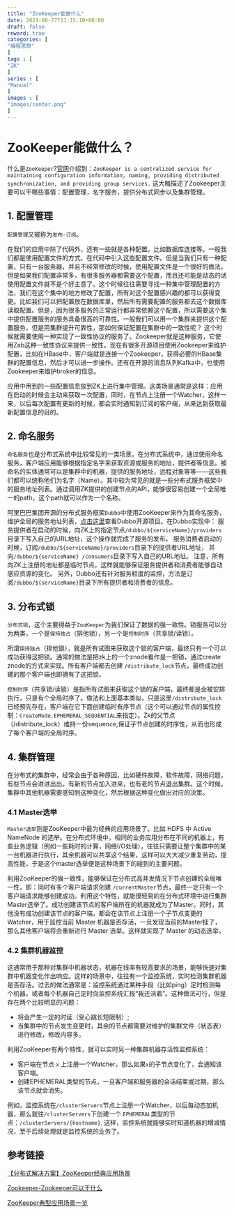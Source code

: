 ```yaml
---
title: "ZooKeeper能做什么"
date: 2021-08-27T11:15:10+08:00
draft: false
reward: true
categories: [
"编程思想"
]
tags : [
"ZK"
]
series : [
"Manual"
]
images : [
"images/center.png"
]
---
```


# ZooKeeper能做什么？

什么是`ZooKeeper`?[官网](https://zookeeper.apache.org/)介绍到：`ZooKeeper is a centralized service for maintaining configuration information, naming, providing distributed synchronization, and providing group services.` 这大概描述了Zookeeper主要可以干哪些事情：配置管理，名字服务，提供分布式同步以及集群管理。

## 1. 配置管理

`配置管理`又被称为`发布-订阅`。

在我们的应用中除了代码外，还有一些就是各种配置。比如数据库连接等。一般我们都是使用配置文件的方式，在代码中引入这些配置文件。但是当我们只有一种配置，只有一台服务器，并且不经常修改的时候，使用配置文件是一个很好的做法，但是如果我们配置非常多，有很多服务器都需要这个配置，而且还可能是动态的话使用配置文件就不是个好主意了。这个时候往往需要寻找一种集中管理配置的方法，我们在这个集中的地方修改了配置，所有对这个配置感兴趣的都可以获得变更。比如我们可以把配置放在数据库里，然后所有需要配置的服务都去这个数据库读取配置。但是，因为很多服务的正常运行都非常依赖这个配置，所以需要这个集中提供配置服务的服务具备很高的可靠性。一般我们可以用一个集群来提供这个配置服务，但是用集群提升可靠性，那如何保证配置在集群中的一致性呢？ 这个时候就需要使用一种实现了一致性协议的服务了。Zookeeper就是这种服务，它使用Zab这种一致性协议来提供一致性。现在有很多开源项目使用Zookeeper来维护配置，比如在HBase中，客户端就是连接一个Zookeeper，获得必要的HBase集群的配置信息，然后才可以进一步操作。还有在开源的消息队列Kafka中，也使用Zookeeper来维护broker的信息。

应用中用到的一些配置信息放到ZK上进行集中管理。这类场景通常是这样：应用在启动的时候会主动来获取一次配置，同时，在节点上注册一个Watcher，这样一来，以后每次配置有更新的时候，都会实时通知到订阅的客户端，从来达到获取最新配置信息的目的。

## 2. 命名服务

`命名服务`也是分布式系统中比较常见的一类场景。在分布式系统中，通过使用命名服务，客户端应用能够根据指定名字来获取资源或服务的地址，提供者等信息。被命名的实体通常可以是集群中的机器，提供的服务地址，远程对象等等——这些我们都可以统称他们为名字（Name）。其中较为常见的就是一些分布式服务框架中的服务地址列表。通过调用ZK提供的创建节点的API，能够很容易创建一个全局唯一的path，这个path就可以作为一个名称。

阿里巴巴集团开源的分布式服务框架`Dubbo`中使用ZooKeeper来作为其命名服务，维护全局的服务地址列表，[点击这里](http://code.alibabatech.com/wiki/display/dubbo/Home)查看Dubbo开源项目。在Dubbo实现中： 服务提供者在启动的时候，向ZK上的指定节点`/dubbo/${serviceName}/providers`目录下写入自己的URL地址，这个操作就完成了服务的发布。 服务消费者启动的时候，订阅`/dubbo/${serviceName}/providers`目录下的提供者URL地址， 并向`/dubbo/${serviceName} /consumers`目录下写入自己的URL地址。 注意，所有向ZK上注册的地址都是临时节点，这样就能够保证服务提供者和消费者能够自动感应资源的变化。
另外，Dubbo还有针对服务粒度的监控，方法是订阅`/dubbo/${serviceName}`目录下所有提供者和消费者的信息。

## 3. 分布式锁

`分布式锁`，这个主要得益于`ZooKeeper`为我们保证了数据的强一致性。锁服务可以分为两类，一个是`保持独占`（排他锁），另一个是`控制时序`（共享锁/读锁）。

所谓`保持独占`（排他锁），就是所有试图来获取这个锁的客户端，最终只有一个可以成功获得这把锁。通常的做法是把zk上的一个znode看作是一把锁，通过create znode的方式来实现。所有客户端都去创建 `/distribute_lock`节点，最终成功创建的那个客户端也即拥有了这把锁。

`控制时序`（共享锁/读锁）是指所有试图来获取这个锁的客户端，最终都是会被安排执行，只是有个全局时序了。做法和上面基本类似，只是这里`/distribute_lock`已经预先存在，客户端在它下面创建临时有序节点（这个可以通过节点的属性控制：`CreateMode.EPHEMERAL_SEQUENTIAL`来指定）。Zk的父节点（/distribute_lock）维持一份sequence,保证子节点创建的时序性，从而也形成了每个客户端的全局时序。

## 4. 集群管理

在分布式的集群中，经常会由于各种原因，比如硬件故障，软件故障，网络问题，有些节点会进进出出。有新的节点加入进来，也有老的节点退出集群。这个时候，集群中其他机器需要感知到这种变化，然后根据这种变化做出对应的决策。

### 4.1 Master选举

`Master选举`则是ZooKeeper中最为经典的应用场景了。比如 HDFS 中 Active NameNode 的选举。在分布式环境中，相同的业务应用分布在不同的机器上，有些业务逻辑（例如一些耗时的计算，网络I/O处理），往往只需要让整个集群中的某一台机器进行执行，其余机器可以共享这个结果，这样可以大大减少重复劳动，提高性能，于是这个master选举便是这种场景下的碰到的主要问题。

利用ZooKeeper的强一致性，能够保证在分布式高并发情况下节点创建的全局唯一性，即：同时有多个客户端请求创建 `/currentMaster`节点，最终一定只有一个客户端请求能够创建成功。利用这个特性，就能很轻易的在分布式环境中进行集群Master选举了。成功创建该节点的客户端所在的机器就成为了Master。同时，其他没有成功创建该节点的客户端，都会在该节点上注册一个子节点变更的 Watcher，用于监控当前 Master 机器是否存活，一旦发现当前的Master挂了，那么其他客户端将会重新进行 Master 选举。这样就实现了 Master 的动态选举。

### 4.2 集群机器监控

这通常用于那种对集群中机器状态，机器在线率有较高要求的场景，能够快速对集群中机器变化作出响应。这样的场景中，往往有一个监控系统，实时检测集群机器是否存活。过去的做法通常是：监控系统通过某种手段（比如ping）定时检测每个机器，或者每个机器自己定时向监控系统汇报“我还活着”。这种做法可行，但是存在两个比较明显的问题：

- 将会产生一定的时延（受心跳长短限制）;
- 当集群中的节点发生变更时，其余的节点都需要对维护的集群文件（状态表）进行修改，修改内容多。

利用ZooKeeper有两个特性，就可以实时另一种集群机器存活性监控系统：

- 客户端在节点 `x` 上注册一个Watcher，那么如果`x`的子节点变化了，会通知该客户端。
- 创建EPHEMERAL类型的节点，一旦客户端和服务器的会话结束或过期，那么该节点就会消失。

例如，监控系统在`/clusterServers`节点上注册一个Watcher，以后每动态加机器，那么就往`/clusterServers`下创建一个 `EPHEMERAL`类型的节点：`/clusterServers/{hostname}`. 这样，监控系统就能够实时知道机器的增减情况，至于后续处理就是监控系统的业务了。

## 参考链接

[【分布式解决方案】ZooKeeper经典应用场景](https://juejin.im/post/6844903862684352525)

[Zookeeper-Zookeeper可以干什么](https://www.cnblogs.com/yuyijq/p/3424473.html)

[ZooKeeper典型应用场景一览](http://jm.taobao.org/2011/10/08/1232/)
